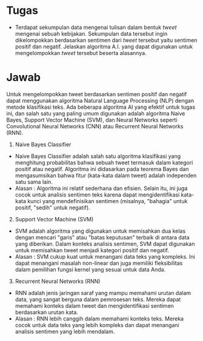 # Tugas

- Terdapat sekumpulan data mengenai tulisan dalam bentuk *tweet* mengenai sebuah kebijakan. Sekumpulan data tersebut ingin dikelompokkan berdasarkan sentimen dari *tweet* tersebut yaitu sentimen positif dan negatif. Jelaskan algoritma A.I. yang dapat digunakan untuk mengelompokkan *tweet* tersebut beserta alasannya.

# Jawab

Untuk mengelompokkan tweet berdasarkan sentimen positif dan negatif dapat menggunakan algoritma Natural Language Processing (NLP) dengan metode klasifikasi teks. Ada beberapa algoritma AI yang efektif untuk tugas ini, dan salah satu yang paling umum digunakan adalah algoritma Naive Bayes, Support Vector Machine (SVM), dan Neural Networks seperti Convolutional Neural Networks (CNN) atau Recurrent Neural Networks (RNN).
 
1. Naive Bayes Classifier

- Naive Bayes Classifier adalah salah satu algoritma klasifikasi yang menghitung probabilitas bahwa sebuah tweet termasuk dalam kategori positif atau negatif. Algoritma ini didasarkan pada teorema Bayes dan mengasumsikan bahwa fitur (kata-kata dalam tweet) adalah independen satu sama lain.
- Alasan : Algoritma ini relatif sederhana dan efisien. Selain itu, ini juga cocok untuk analisis sentimen teks karena dapat mengidentifikasi kata-kata kunci yang mendefinisikan sentimen (misalnya, "bahagia" untuk positif, "sedih" untuk negatif).

2. Support Vector Machine (SVM)

- SVM adalah algoritma yang digunakan untuk memisahkan dua kelas dengan mencari "garis" atau "batas keputusan" terbaik di antara data yang diberikan. Dalam konteks analisis sentimen, SVM dapat digunakan untuk memisahkan tweet menjadi kategori positif dan negatif.
- Alasan : SVM cukup kuat untuk menangani data teks yang kompleks. Ini dapat menangani masalah non-linear dan juga memiliki fleksibilitas dalam pemilihan fungsi kernel yang sesuai untuk data Anda.

3. Recurrent Neural Networks (RNN)

- RNN adalah jenis jaringan saraf yang mampu memahami urutan dalam data, yang sangat berguna dalam pemrosesan teks. Mereka dapat memahami konteks dalam tweet dan mengidentifikasi sentimen berdasarkan urutan kata.
- Alasan : RNN lebih canggih dalam memahami konteks teks. Mereka cocok untuk data teks yang lebih kompleks dan dapat menangani analisis sentimen yang lebih mendalam.